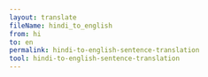 ```yaml
---
layout: translate
fileName: hindi_to_english
from: hi
to: en
permalink: hindi-to-english-sentence-translation
tool: hindi-to-english-sentence-translation
---
```

